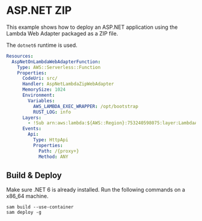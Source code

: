 # ASP.NET ZIP

This example shows how to deploy an ASP.NET application using the Lambda Web Adapter packaged as a ZIP file.

The `dotnet6` runtime is used.

```yaml
Resources:
  AspNetOnLambdaWebAdapterFunction:
    Type: AWS::Serverless::Function
    Properties:
      CodeUri: src/
      Handler: AspNetLambdaZipWebAdapter
      MemorySize: 1024
      Environment:
        Variables:
          AWS_LAMBDA_EXEC_WRAPPER: /opt/bootstrap
          RUST_LOG: info
      Layers:
        - !Sub arn:aws:lambda:${AWS::Region}:753240598075:layer:LambdaAdapterLayerX86:24
      Events:
        Api:
          Type: HttpApi
          Properties:
            Path: /{proxy+}
            Method: ANY
```

## Build & Deploy

Make sure .NET 6 is already installed. Run the following commands on a x86_64 machine. 

```shell
sam build --use-container
sam deploy -g
```
